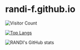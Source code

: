 # randi-f.github.io
![Visitor Count](https://profile-counter.glitch.me/randi-f/count.svg)

[![Top Langs](https://github-readme-stats.vercel.app/api/top-langs/?username=randi-f&layout=compact)](https://github.com/randi-f/github-readme-stats)

![RANDI's GitHub stats](https://github-readme-stats.vercel.app/api?username=randi-f&show_icons=true&theme=tokyonight)
